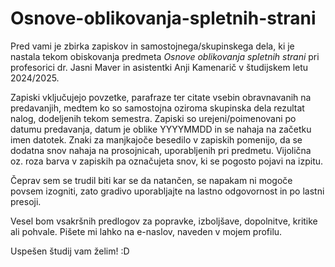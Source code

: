 # Osnove-oblikovanja-spletnih-strani

Pred vami je zbirka zapiskov in samostojnega/skupinskega dela, ki je nastala tekom obiskovanja predmeta *Osnove oblikovanja spletnih strani* pri profesorici dr. Jasni Maver in asistentki Anji Kamenarič v študijskem letu 2024/2025.

Zapiski vključujejo povzetke, parafraze ter citate vsebin obravnavanih na predavanjih, medtem ko so samostojna oziroma skupinska dela rezultat nalog, dodeljenih tekom semestra. Zapiski so urejeni/poimenovani po datumu predavanja, datum je oblike YYYYMMDD in se nahaja na začetku imen datotek. Znaki za manjkajoče besedilo v zapiskih pomenijo, da se dodatna snov nahaja na prosojnicah, uporabljenih pri predmetu. Vijolična oz. roza barva v zapiskih pa označujeta snov, ki se pogosto pojavi na izpitu.

Čeprav sem se trudil biti kar se da natančen, se napakam ni mogoče povsem izogniti, zato gradivo uporabljajte na lastno odgovornost in po lastni presoji.

Vesel bom vsakršnih predlogov za popravke, izboljšave, dopolnitve, kritike ali pohvale. Pišete mi lahko na e-naslov, naveden v mojem profilu.

Uspešen študij vam želim! :D
